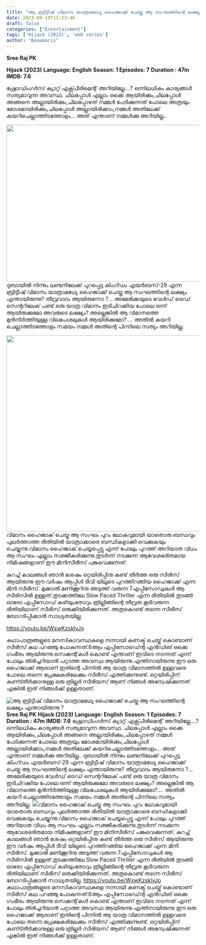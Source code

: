 ```yaml
---
title: "ആ ബ്രിട്ടീഷ് വിമാനം യാത്രാമധ്യേ ഹൈജാക്ക് ചെയ്ത ആ സംഘത്തിന്റെ ലക്ഷ്യം എന്തായിരുന്നു ?"
date: 2023-08-19T11:23:46
draft: false
categories: ["Entertainment"]
tags: ['Hijack (2023)', 'web series']
author: "Beaumaris"
---
```


<strong>Sree Raj PK </strong>

<strong>Hijack (2023)</strong>
<strong>Language: English</strong>
<strong>Season: 1 </strong>
<strong>Episodes: 7</strong>
<strong>Duration : 47m</strong>
<strong>IMDB: 7.6</strong>

ഷ്രോഡിംഗർസ് ക്യാറ്റ് എക്സ്പീരിമെന്റ് അറിയില്ലേ....? ഒന്നിലധികം കാര്യങ്ങൾ സത്യമാവുന്ന അവസ്ഥ. ചിലപ്പോൾ എല്ലാം ഒക്കെ ആയിരിക്കും,ചിലപ്പോൾ അങ്ങനെ അല്ലായിരിക്കും,ചിലപ്പോഴത് നമ്മൾ പേടിക്കുന്നത് പോലെ അത്രയും മോശമായിരിക്കും,ചിലപ്പോൾ അല്ലായിരിക്കാം,നമ്മൾ അതിലേക്ക് കയറിചെല്ലാത്തിടത്തോളം... അത് എന്താണ് നമ്മൾക്കു അറിയില്ല..

<a href="https://cdn.boolokam.com/articles/2023/08/acacc.jpg"><img class="size-full wp-image-408383 aligncenter" src="https://cdn.boolokam.com/articles/2023/08/acacc.jpg" alt="" width="800" height="410" /></a>ദുബായിൽ നിന്നും ലണ്ടനിലേക്ക് പുറപ്പെട്ട കിംഗ്ഡം എയർബസ്-29 എന്ന ബ്രിട്ടീഷ് വിമാനം യാത്രാമധ്യേ ഹൈജാക്ക് ചെയ്ത ആ സംഘത്തിന്റെ ലക്ഷ്യം എന്തായിരുന്നു? തീവ്രവാദം ആയിരുന്നോ ?... അമേരിക്കയുടെ വേൾഡ് ട്രെഡ് സെന്ററിലേക് പണ്ട് ഒരു യാത്ര വിമാനം ഇടിചിറക്കിയ പോലെ ഒന്ന് ആയിരുക്കുമോ അവരുടെ ലക്ഷ്യം? അല്ലെങ്കിൽ ആ വിമാനത്തെ മുൻനിർത്തിയുള്ള വിലപേശലുകൾ ആയിരിക്കുമോ?.... അതിൽ കയറി ചെല്ലാത്തിടത്തോളം സമയം നമ്മൾ അതിന്റെ പിന്നിലെ സത്യം അറിയില്ല.

<a href="https://cdn.boolokam.com/articles/2023/08/svvvbbb.jpg"><img class="size-large wp-image-408384 alignnone" src="https://cdn.boolokam.com/articles/2023/08/svvvbbb-1024x512.jpg" alt="" width="1024" height="512" /></a>വിമാനം ഹൈജാക് ചെയ്ത ആ സംഘം പുറം ലോകവുമായി യാതൊരു ബന്ധവും പുലർത്താത്ത രീതിയിൽ യാത്രാക്കാരെ ബന്ധികളാക്കി വെക്കുകയും ചെയ്യുന്നു.വിമാനം ഹൈജാക് ചെയ്യപ്പെട്ടു എന്ന് പോലും പുറത്ത് അറിയാത വിധം ആ സംഘം എല്ലാം സജ്ജീകരിക്കുന്നു.തുടർന്ന് നടക്കുന്ന ആവേശഭരിതമായ നിമിഷങ്ങളാണ് ഈ മിനിസീരീസ് പങ്കുവെക്കുന്നത്.

കുറച്ച് കാലങ്ങൾ ഞാൻ ശേഷം ഒറ്റയിരിപ്പിനു കണ്ട് തീർത്ത ഒരു സീരിസ് ആയിരുന്നു ഈ വർഷം ആപ്പിൾ ടീവി യിലൂടെ പുറത്തിറങ്ങിയ ഹൈജാക്ക് എന്ന മിനി സീരീസ്. മുക്കാൽ മണിക്കൂറിനു അടുത്ത് വരുന്ന 7എപ്പിസോഡുകൾ ആ സീരിസിൽ ഉള്ളത്.തുടക്കത്തിലേ Slow Paced Thriller എന്ന രീതിയിൽ തുടങ്ങി ഓരോ എപ്പിസോഡ് കഴിയുംതോറും ത്രില്ലിങ്ങിന്റെ തീവ്രത കൂടിവരുന്ന രീതിയിലാണ് സീരീസ് ഒരുക്കിയിരിക്കുന്നത്. അതുകൊണ്ട് തന്നെ സീരീസ് ബോറടിപ്പിക്കാൻ സാധ്യതയില്ല.

https://youtu.be/WxwKzsklvJo

കഥാപാത്രങ്ങളുടെ മനസികാവസ്ഥകളെ നന്നായി കണക്ട് ചെയ്ത് കൊണ്ടാണ് സീരീസ്‌ കഥ പറഞ്ഞു പോകുന്നത്.6ആം എപ്പിസോഡ്ന്റെ എൻഡിങ് ഒക്കെ ഗംഭീരം ആയിരുന്നു.സെക്കന്റ്‌കൾ കൊണ്ട് എന്താണ് ഇവിടെ നടന്നത് എന്ന് പോലും തിരിച്ചറിയാൻ പറ്റാത്ത അവസ്ഥ ആയിരുന്നു.എന്തിനായിരുന്നു ഈ ഒരു ഹൈജാക്ക് ആരാണ് ഇതിന്റെ പിന്നിൽ ആ യാത്ര വിമാനത്തിൽ ഉള്ളവരെ പോലെ തന്നെ പ്രേക്ഷകരിലേക്കും സീരീസ്‌ എത്തിക്കുന്നുണ്ട്. ഒറ്റയിരിപ്പിന് കണ്ട്തീർക്കാനുള്ള ഒരു ത്രില്ലർ സീരിയസ് ആണ് നിങ്ങൾ അന്വേഷിക്കുന്നത് എങ്കിൽ ഇത് നിങ്ങൾക്ക് ഉള്ളതാണ്.


![ആ ബ്രിട്ടീഷ് വിമാനം യാത്രാമധ്യേ ഹൈജാക്ക് ചെയ്ത ആ സംഘത്തിന്റെ ലക്ഷ്യം എന്തായിരുന്നു ?](https://cdn.boolokam.com/articles/2023/08/acacc.jpg)**Sree Raj PK** **Hijack (2023)** **Language: English** **Season: 1** **Episodes: 7** **Duration : 47m** **IMDB: 7.6** ഷ്രോഡിംഗർസ് ക്യാറ്റ് എക്സ്പീരിമെന്റ് അറിയില്ലേ....? ഒന്നിലധികം കാര്യങ്ങൾ സത്യമാവുന്ന അവസ്ഥ. ചിലപ്പോൾ എല്ലാം ഒക്കെ ആയിരിക്കും,ചിലപ്പോൾ അങ്ങനെ അല്ലായിരിക്കും,ചിലപ്പോഴത് നമ്മൾ പേടിക്കുന്നത് പോലെ അത്രയും മോശമായിരിക്കും,ചിലപ്പോൾ അല്ലായിരിക്കാം,നമ്മൾ അതിലേക്ക് കയറിചെല്ലാത്തിടത്തോളം... അത് എന്താണ് നമ്മൾക്കു അറിയില്ല.. [](https://cdn.boolokam.com/articles/2023/08/acacc.jpg)ദുബായിൽ നിന്നും ലണ്ടനിലേക്ക് പുറപ്പെട്ട കിംഗ്ഡം എയർബസ്-29 എന്ന ബ്രിട്ടീഷ് വിമാനം യാത്രാമധ്യേ ഹൈജാക്ക് ചെയ്ത ആ സംഘത്തിന്റെ ലക്ഷ്യം എന്തായിരുന്നു? തീവ്രവാദം ആയിരുന്നോ ?... അമേരിക്കയുടെ വേൾഡ് ട്രെഡ് സെന്ററിലേക് പണ്ട് ഒരു യാത്ര വിമാനം ഇടിചിറക്കിയ പോലെ ഒന്ന് ആയിരുക്കുമോ അവരുടെ ലക്ഷ്യം? അല്ലെങ്കിൽ ആ വിമാനത്തെ മുൻനിർത്തിയുള്ള വിലപേശലുകൾ ആയിരിക്കുമോ?.... അതിൽ കയറി ചെല്ലാത്തിടത്തോളം സമയം നമ്മൾ അതിന്റെ പിന്നിലെ സത്യം അറിയില്ല. [![](https://cdn.boolokam.com/articles/2023/08/svvvbbb-1024x512.jpg)](https://cdn.boolokam.com/articles/2023/08/svvvbbb.jpg)വിമാനം ഹൈജാക് ചെയ്ത ആ സംഘം പുറം ലോകവുമായി യാതൊരു ബന്ധവും പുലർത്താത്ത രീതിയിൽ യാത്രാക്കാരെ ബന്ധികളാക്കി വെക്കുകയും ചെയ്യുന്നു.വിമാനം ഹൈജാക് ചെയ്യപ്പെട്ടു എന്ന് പോലും പുറത്ത് അറിയാത വിധം ആ സംഘം എല്ലാം സജ്ജീകരിക്കുന്നു.തുടർന്ന് നടക്കുന്ന ആവേശഭരിതമായ നിമിഷങ്ങളാണ് ഈ മിനിസീരീസ് പങ്കുവെക്കുന്നത്. കുറച്ച് കാലങ്ങൾ ഞാൻ ശേഷം ഒറ്റയിരിപ്പിനു കണ്ട് തീർത്ത ഒരു സീരിസ് ആയിരുന്നു ഈ വർഷം ആപ്പിൾ ടീവി യിലൂടെ പുറത്തിറങ്ങിയ ഹൈജാക്ക് എന്ന മിനി സീരീസ്. മുക്കാൽ മണിക്കൂറിനു അടുത്ത് വരുന്ന 7എപ്പിസോഡുകൾ ആ സീരിസിൽ ഉള്ളത്.തുടക്കത്തിലേ Slow Paced Thriller എന്ന രീതിയിൽ തുടങ്ങി ഓരോ എപ്പിസോഡ് കഴിയുംതോറും ത്രില്ലിങ്ങിന്റെ തീവ്രത കൂടിവരുന്ന രീതിയിലാണ് സീരീസ് ഒരുക്കിയിരിക്കുന്നത്. അതുകൊണ്ട് തന്നെ സീരീസ് ബോറടിപ്പിക്കാൻ സാധ്യതയില്ല. https://youtu.be/WxwKzsklvJo കഥാപാത്രങ്ങളുടെ മനസികാവസ്ഥകളെ നന്നായി കണക്ട് ചെയ്ത് കൊണ്ടാണ് സീരീസ്‌ കഥ പറഞ്ഞു പോകുന്നത്.6ആം എപ്പിസോഡ്ന്റെ എൻഡിങ് ഒക്കെ ഗംഭീരം ആയിരുന്നു.സെക്കന്റ്‌കൾ കൊണ്ട് എന്താണ് ഇവിടെ നടന്നത് എന്ന് പോലും തിരിച്ചറിയാൻ പറ്റാത്ത അവസ്ഥ ആയിരുന്നു.എന്തിനായിരുന്നു ഈ ഒരു ഹൈജാക്ക് ആരാണ് ഇതിന്റെ പിന്നിൽ ആ യാത്ര വിമാനത്തിൽ ഉള്ളവരെ പോലെ തന്നെ പ്രേക്ഷകരിലേക്കും സീരീസ്‌ എത്തിക്കുന്നുണ്ട്. ഒറ്റയിരിപ്പിന് കണ്ട്തീർക്കാനുള്ള ഒരു ത്രില്ലർ സീരിയസ് ആണ് നിങ്ങൾ അന്വേഷിക്കുന്നത് എങ്കിൽ ഇത് നിങ്ങൾക്ക് ഉള്ളതാണ്.
